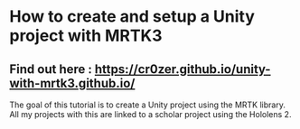 # How to create and setup a Unity project with MRTK3
## Find out here : https://cr0zer.github.io/unity-with-mrtk3.github.io/

The goal of this tutorial is to create a Unity project using the MRTK library.
All my projects with this are linked to a scholar project using the Hololens 2.